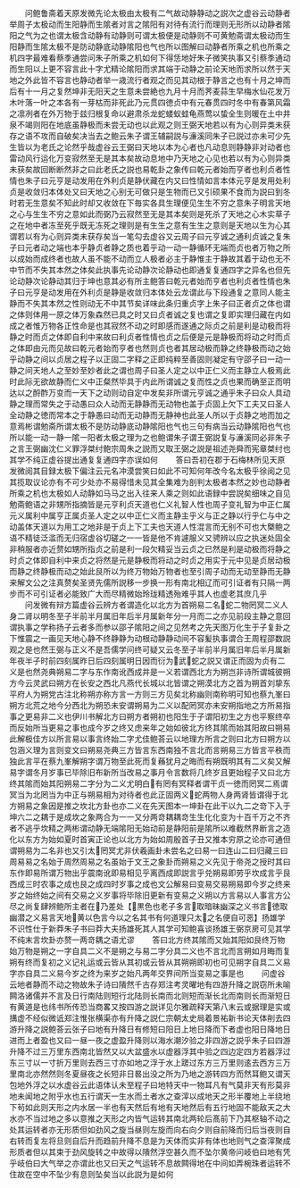 <!-- { "loadSidebar": true } -->
　　问鲍鲁斋着天原发微先论太极由太极有二气故动静静动之説次之虚谷云动静者举周子太极动而生阳静而生隂者对言之隂阳有对待有流行而理则无形所以动静者隂阳之气为之也谓太极含动静有动静则可谓太极便是动静则不可黄勉斋谓太极动而生阳静而生隂太极不是防动静底动静隂阳也气也所以图解曰动静者所乘之机也所乘之机四字最难看蔡季通尝问朱子所乘之机如何下得恁地好朱子微笑执事又引蔡季通动而生阳以上更不容言此十字尤精论隂阳而求其端于动静之前论天地而求所以然于天地之外此皆不容言也静动者举一歳流行者观之而见其动根于静言之也有十月之坤而后有十一月之复然坤非无阳天之生意未尝絶也九月十月而荠麦蒜生早梅水仙花发万木叶落一叶之本各有一芽枯而非死此乃元贯四徳贞中有元春贯四时冬中有春第风霜之凛冽者在外万物于兹归根复命以避肃杀龙蛇蝼蚁蛙龟燕莺以蛰全生则暖在土中井泉不竭则阳在地底虽静极而未尝无动也以此观之则王弼天地若以有为心则异类未获存之语不攻而自破矣决当去之鲍云朱子谓王辅嗣説与濓溪同朱子已説过亦未可少先生皆以为老氏之论然乎哉虚谷云王弼曰天地以本为心者也凡动息则静静非对动者也雷动风行运化万变寂然至无是其本矣故动息地中乃天地之心见也若以有为心则异类未获矣故回断断然非之曰此老氏之説也易乾卦之象传曰乾元者始而亨者也利贞者性情也朱子曰元亨是动发用在外利贞是静伏藏在内又曰性情如言本体元亨是发用处利贞是收敛归本体处又曰天地之心别无可做只是生物而已又引硕果不食而为説曰到冬时若无生意矣不知此时却又收敛在下毎实各具生理便见生生不穷之意朱子明言天地之心与生生不穷之意如此而弼乃云寂然至无是其本矣则是死杀了天地之心木实草子之在地中者冻至死乎既无冻死之理则是有生生之意有生生之意则是天地以生为心其谓若以有为心则异类未获存矣当一笔勾去虚谷又云周子曰元亨诚之通利贞诚之复朱子曰元者动之端也本乎静贞者静之质也着乎动一动一静循环无端而贞也者万物之所以成始而成终者也故人虽不能不动而立人极者必主于静惟主于静故其着于动也无不中节而不失其本然之体矣此执事先论动静次论静动也即通复复通四字之异名也但先论动静次论静动其归于坤也意其必有所主鲍答曰乾元者始而亨者也利贞者性情也朱子曰元亨是动发用在外利贞是静是收敛归本体处云龙谓此与下段通复之意同人能主静而不失其本然之性则动无不中其节矣详味此条归重贞字上朱子曰正者贞之体也谓之体则体用一原之体万象森然已具之时又曰贞者诚之复也谓之复即实理归藏在内如成之者惟万物各正性命是也其寂然不动之时即感而遂通之际贞之前是利是动极而将静之时而贞之体即自利中来故曰利贞者性情也贞之后便是元是静极而将动之时而贞之体即由元而见故曰乾元者始而亨者也然则贞也者其居动极而静之终静极而动之始乎动静之间以贞居之程子以正固二字释之正即纯粹至善固则凝定有守邵子曰一动一静之间天地人之至妙至妙者此之谓也周子曰圣人定之以中正仁义而主静立人极焉此时此际无欲故静而仁义中正粲然毕具于内此所谓诚之复而性之贞也果而确至正而明达以之酹酢万变而一天下之动则动自定中发矣非所谓元亨诚之通乎朱子曰众人具动静之理而常失之于动愚曰众人动而无静静而无动物也盖于贞固上欠下工夫又曰圣人全动静之徳而常本之于静愚曰动而无动静而无静神也此圣人所以于贞静之地而加之意焉彬谓勉斋所谓太极不是防动静底动静隂阳也气也三句有病当云动静隂阳也气也所以能一动一静一隂一阳者太极之理为之也鲍谓朱子谓王弼説复与濓溪同必非朱子之言王弼幽沈仁义罪浮桀纣鲍宗周朱之説而又取王弼之説是祖述尧舜而宪章桀纣也其学不纯正虚谷提出通复复通四字亦误如何
　　答曰吾初在郡于石梅林所见天原发微阅其目録太极下偏注云元名冲漠尝笑曰如此不可知何年改今名太极乎徐阅之见其揽取议论亦有不可少处亦不易得惜未见其全集难为剖判太极者本然之妙也动静者所乘之机也太极如人动静如马马之出入往来人乘之则如此语録中尝説矣细味之自见勉斋鲍语之非甥所指摘皆是元亨利贞天道也仁义礼智人性也周子变礼智为中正仁属元义属利中属亨正属贞圣人定之以中正仁义而主静主乎义与正之静以行乎仁与中之动盖体天道以为用工之地非是于贞上下工夫也天道人性混言而无别不可也大槩鲍之语不精徒泛滥而无归宿虚谷切磋之一一皆是他不肯遽服义又骋辨以应之执迷处固全非稍服者亦近赘如甥所指贞之前是利一段欠精妥当云贞之已然是利是动极而将静之时贞之体即自利中来贞之将然是元是静极而将动之时贞之用实于元中见是贞居动极而静之终静极而动之始此艮所以为终万物始万物者也至引周子动而无动至静而无静来解文公之注真赘矣圣贤先儒所説移一步换一形有南北相辽而可引证者有只隔一两步而不可引证者必能致广大而尽精微始玲珑精透殆难乎其人也虚老其庶几乎
　　问发微有辩方篇虚谷云辨方者谓造化以北方为首朔易二名蛇二物罔冥二义人身二肾以明冬至子半前半月属旧年后半月属新年分一月而二之亦见前段主静之意回谓执事之学称扬子云者多而参以邵子隂阳之间之见然考之先天图万化生于子复卦之下惟震之一画见天地心静不终静静为动根动静静动间不容髪执事谓合王周程邵数説观之是也然王弼与正义不是吾儒学问终可疑又云冬至子半前半月属旧年后半月属新年夜半子时前四刻属昨日后四刻属明日因而衍为武蛇之説又谓正而固为贞有二义是也然尧典朔易二字与东作南讹西成并是一义若谓西北方为朔岂非诗所谓城彼朔方今云灵武曰朔方在长安之西北凡燕代长城以北皆谓之朔漠北方之首为朔首刘挚东平府人为朔党古注北称朔亦称方言一方则三方见矣北称幽则南称明可知也蔡九峯曰朔方北荒之地今分西北为朔恐未安谓朔易为二义以配罔冥亦未安朔指地之方所易指事之更易非二义也伊川书解北方曰朔方者朔初也阳生于子谓阳初生之方也平察终卒而反始所当更易之事也成今岁之终又虑来年之始如彼北方终其隂而始其阳故曰朔易此解极佳方以所言易以事言终始二字尤佳鲍荅云以地理方所言之则曰北方曰朔方以包涵义理为言则变文曰朔易尧典三方皆言东西南独不言北而言朔易三方皆言平秩而独此言平在蔡九峯解朔字谓万物至此死而复蘓犹月之晦而有朔既明其有二义矣又解易字谓冬月岁事已毕除旧布新所当改易之事月令言数将几终岁且更始程子又曰北方终其隂而始其阳朔易二字分为二义尤明白有罔有冥释者谓干贞一徳而罔冥二焉谓冥当为北罔当为中正与朔易相为对待者也此正固两义蛇两物人身两肾皆谓得于北方朔易之象因是推之坎北方卦也亦二义在先天图本一坤卦在此干以九二之竒下入于坤六二之耦于是成坎之象两合为一一又分两竒耦耦竒生生化化变为十百千万之不齐者不逃乎坎精之两彬谓动静无端隂阳无始动前是静阳前是隂所以难截然界断言之造化以东方为始如夏时首寅正论也以北方为始如周殷首子丑又推本穷原之论亦可通但谓朔易为二名非也又引太罔冥尤非伏羲画卦未尝名之曰易一曰连山二曰归藏三曰周易易之名始于周然周易之名虽始于文王之象卦而朔易之义先见于帝尧之授时其曰东作即易所谓万物出乎震南讹即易相见乎离西成即説言乎兑朔易即劳乎坎成言乎艮西成三时农事之成也艮之成四时岁事之成也文公解易曰变易交易朔易即今岁之终来岁之始终始之间有交易之义岁事将毕除旧更新有变易之义朔以方言易以人事言方公尽之尚复肆辨鲍所主者在乃差处【黒色也老子多言取暗昧幽深之义书言徳取幽潜之义易言天地黄以色言今以之名其书有何道理只太之名便自可恶】扬雄学不识性仕于新莽朱子书曰莽大夫扬雄死其人其学可知鲍喜谈扬雄王弼京房可见其学不纯末言坎卦亦赘一两竒耦之语尤谬
　　答曰北方终其隂而又始其阳如艮终万物始万物是朔之一字自具二义不是朔之与易二字分具二义也不言北而言朔如月晦而复朔有终而复初之义记礼运或云皆从其初或云皆从其朔朔即初也可见朔字自具二义易字亦自具二义易今岁之终为来岁之始凡两年交界间所当变易之事是也
　　问虚谷云地者静而不动之物故朱子诗曰隤然千古存郑注考灵曜地有四游升降之説窃所未喻闗洛诸儒并不言及日行南陆则短行北陆则长南而北则短而渐长北而南则长而渐短日有黄道是也纬书所传恐当商畧又按四游之説详见尔雅疏释天第八末云或据理是实或搆虚不经似微诋郑注惟张横渠亦有升降之説仁宗朝太史局着景祐新书论天体削去四游升降之説鲍荅云张子曰地有升降日有修短曰阳日上地日降而下者虚也阳日降地日进而上者盈也又曰一昼一夜之虚盈升降则以海水潮汐验之非四游之説乎朱子曰四游升降不过三万里东西南北皆然又以大盆盛水以虚器浮其中验之四边定四方若器浮过东三寸以一寸折万里则去西三寸亦如地之浮于水上蹉过东方三万里则逺去西方三万里南北亦然然则冬夏昼夜之长短非日晷出没之所为乃地之游转四方而然耳鲍又谓天包地外浮之以水虚谷云此语体认未至程子曰地特天中一物耳凡有气莫非天有形莫非地未闻地之附乎水也五行谓天一生水而土者水之查滓以成地天之形半覆地上半绕地下茍如此则天形之内水居一半也有天然后有地有天地然后有五行地固不能敌天之大水亦不当过地之多以意推之天形之内皆气运转其南北两轮后髙前下乃其枢轴不动之处其运转者亦无形质但如劲风之旋当昼则左旋而向右向夕则自前降而归后当夜则自右转而复左将旦则自后升而趋前升降不息是为天体而实非有体也地则气之查滓聚成形质者但以其束于劲风旋转之中故得以隤然浮空甚久而不坠尔黄帝问岐伯曰地有凭乎岐伯曰大气举之亦谓此也又曰天之气运转不息故闗得地在中间如弄椀珠者运转不住故在空中不坠少有息则坠矣当以此説为是如何
